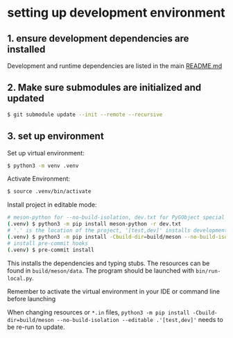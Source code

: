 # setting up development environment

## 1. ensure development dependencies are installed

Development and runtime dependencies are listed in the main [README.md](../README.md#install-from-source-code)

## 2. Make sure submodules are initialized and updated

```bash
$ git submodule update --init --remote --recursive
```

## 3. set up environment

Set up virtual environment:

```bash
$ python3 -m venv .venv
```

Activate Environment:

```bash
$ source .venv/bin/activate
```

Install project in editable mode:

```bash
# meson-python for --no-build-isolation, dev.txt for PyGObject special settings
(.venv) $ python3 -m pip install meson-python -r dev.txt
# '.' is the location of the project, '[test,dev]' installs development dependencies
(.venv) $ python3 -m pip install -Cbuild-dir=build/meson --no-build-isolation --editable .'[test,dev]'
# install pre-commit hooks
(.venv) $ pre-commit install
```
This installs the dependencies and typing stubs.  The resources can be found in `build/meson/data`.
The program should be launched with `bin/run-local.py`.

Remember to activate the virtual environment in your IDE or command line before launching

When changing resources or `*.in` files,
`python3 -m pip install -Cbuild-dir=build/meson --no-build-isolation --editable .'[test,dev]'`
needs to be re-run to update.

